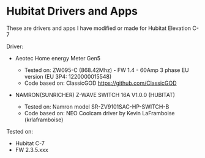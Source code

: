 # Hubitat Drivers and Apps
These are drivers and apps I have modified or made for Hubitat Elevation C-7

Driver:
 - Aeotec Home energy Meter Gen5 
    - Tested on: ZW095-C (868.42Mhz) - FW 1.4 - 60Amp 3 phase EU version (EU 3P4: 1220000015548)
    - Code based on: ClassicGOD https://github.com/ClassicGOD
    
 - NAMRON(SUNRICHER) Z-WAVE SWITCH 16A V1.0.0 (HUBITAT)
    - Tested on: Namron model SR-ZV9101SAC-HP-SWITCH-B
    - Code based on: NEO Coolcam driver by Kevin LaFramboise (krlaframboise)
    

    

Tested on: 
 - Hubitat C-7
 - FW 2.3.5.xxx



